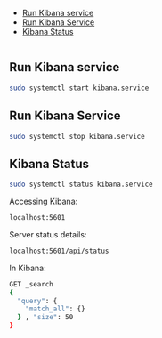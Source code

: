 <!--ts-->
   * [Run Kibana service](#run-kibana-service)
   * [Run Kibana Service](#run-kibana-service-1)
   * [Kibana Status](#kibana-status)

<!-- Created by https://github.com/ekalinin/github-markdown-toc -->
<!-- Added by: gil_diy, at: Thu 29 Dec 2022 13:42:15 IST -->

<!--te-->


```bash
```


## Run Kibana service

```bash
sudo systemctl start kibana.service
```

## Run Kibana Service

```bash
sudo systemctl stop kibana.service
```

## Kibana Status

```bash
sudo systemctl status kibana.service
```


Accessing Kibana:
```bash
localhost:5601
```


Server status details:
```bash
localhost:5601/api/status
```

In Kibana:
```bash
GET _search
{
  "query": {
    "match_all": {}
  } , "size": 50
}
```
